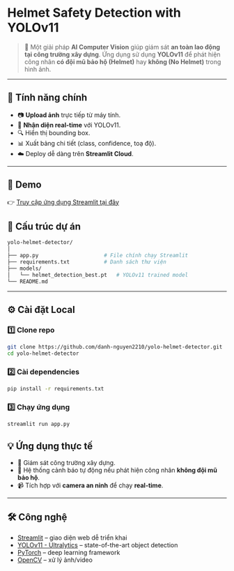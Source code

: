 # Helmet Safety Detection with YOLOv11

> 🚧 Một giải pháp **AI Computer Vision** giúp giám sát **an toàn lao động tại công trường xây dựng**.
> Ứng dụng sử dụng **YOLOv11** để phát hiện công nhân **có đội mũ bảo hộ (Helmet)** hay **không (No Helmet)** trong hình ảnh.

---

## 🎯 Tính năng chính

* 📷 **Upload ảnh** trực tiếp từ máy tính.
* 🧠 **Nhận diện real-time** với YOLOv11.
* 🔍 Hiển thị bounding box.
* 📊 Xuất bảng chi tiết (class, confidence, toạ độ).
* ☁️ Deploy dễ dàng trên **Streamlit Cloud**.

---

## 🚀 Demo

👉 [Truy cập ứng dụng Streamlit tại đây]([https://share.streamlit.io/](https://yolo-helmet-detector.streamlit.app/))

## 📂 Cấu trúc dự án

```bash
yolo-helmet-detector/
│
├── app.py                     # File chính chạy Streamlit
├── requirements.txt           # Danh sách thư viện
├── models/
│   └── helmet_detection_best.pt   # YOLOv11 trained model
└── README.md
```

---

## ⚙️ Cài đặt Local

### 1️⃣ Clone repo

```bash
git clone https://github.com/danh-nguyen2210/yolo-helmet-detector.git
cd yolo-helmet-detector
```

### 2️⃣ Cài dependencies

```bash
pip install -r requirements.txt
```

### 3️⃣ Chạy ứng dụng

```bash
streamlit run app.py
```

## 💡 Ứng dụng thực tế

* 👷 Giám sát công trường xây dựng.
* 🚨 Hệ thống cảnh báo tự động nếu phát hiện công nhân **không đội mũ bảo hộ**.
* 📹 Tích hợp với **camera an ninh** để chạy **real-time**.

---

## 🛠️ Công nghệ

* [Streamlit](https://streamlit.io/) – giao diện web dễ triển khai
* [YOLOv11 - Ultralytics](https://github.com/ultralytics/ultralytics) – state-of-the-art object detection
* [PyTorch](https://pytorch.org/) – deep learning framework
* [OpenCV](https://opencv.org/) – xử lý ảnh/video
